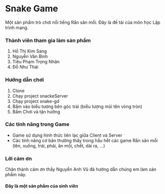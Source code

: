 # Snake Game
Một sản phẩm trò chơi nổi tiếng Rắn săn mồi. Đây là đề tài của môn học Lập trình mạng.

### Thành viên tham gia làm sản phẩm
1. Hồ Thị Kim Sang
2. Nguyễn Văn Bình
3. Tiêu Phạm Trọng Nhân
4. Đỗ Như Thái

### Hướng dẫn chơi
1. Clone
2. Chạy project snackeServer
3. Chạy project snake-gd
4. Bấm vào biểu tượng bên góc trái (biểu tượng mũi tên vòng tròn)
5. Bấm Chơi và tận hưởng

### Các tính năng trong Game
- Game sử dụng hình thức liên lạc giữa Client và Server
- Các tính năng cơ bản thường thấy trong hầu hết các game Rắn săn mồi (lên, xuống, trái, phải, ăn mồi, chết, dài ra, ...)

### Lời cảm ơn
Chân thành cảm ơn thầy Nguyễn Anh Vũ đã hướng dẫn chúng em làm sản phẩm này.


#### Đây là một sản phẩm của sinh viên
